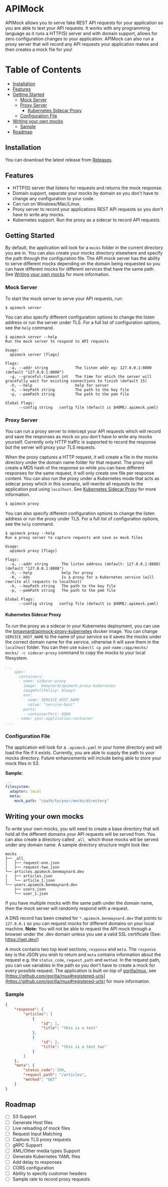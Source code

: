 # APIMock

APIMock allows you to serve fake REST API requests for your application so you are able to test your API requests. It works with any programming language as it runs a HTTP(S) server and with domain support, allows for zero configuration changes to your application. APIMock can also run a proxy server that will record any API requests your application makes and then creates a mock file for you!

# Table of Contents

- [Installation](#Installation)
- [Features](#Features)
- [Getting Started](#Getting-Started)
  - [Mock Server](#Mock-Server)
  - [Proxy Server](#Proxy-Server)
    - [Kubernetes Sidecar Proxy](#Kubernetes-Sidecar-Proxy)
  - [Configuration File](#Configuration-File)
- [Writing your own mocks](#Writing-your-own-mocks)
  - [Sample](#Sample)
- [Roadmap](#Roadmap)

## Installation

You can download the latest release from [Releases](https://github.com/bmaynard/apimock/releases).

## Features

- HTTP(S) server that listens for requests and returns the mock response.
- Domain support, separate your mocks by domain so you don't have to change any configuration to your code.
- Can run on Windows/Mac/Linux.
- Proxy server to record your applications REST API requests so you don't have to write any mocks.
- Kubernetes support. Run the proxy as a sidecar to record API requests.

## Getting Started

By default, the application will look for a `mocks` folder in the current directory you are in. You can also create your mocks directory elsewhere and specify the path through the configuration file. The API mock server has the ability to serve different mocks depending on the domain being requested so you can have different mocks for different services that have the same path. See [Writing your own mocks](#Writing-your-own-mocks) for more information. 

### Mock Server

To start the mock server to serve your API requests, run:

```bash
$ apimock server
```

You can also specify different configuration options to change the listen address or run the server under TLS. For a full list of configuration options, see the `help` command.

```
$ apimock server --help
Run the mock server to respond to API requests

Usage:
  apimock server [flags]

Flags:
  -a, --addr string            The listen addr eg: 127.0.0.1:8000 (default "127.0.0.1:8000")
  -g, --graceful-timeout int   The time for which the server will gracefully wait for existing connections to finish (default 15)
  -h, --help                   help for server
  -k, --keyPath string         The path to the key file
  -p, --pemPath string         The path to the pem file

Global Flags:
      --config string   config file (default is $HOME/.apimock.yaml)
```

### Proxy Server

You can run a proxy server to intercept your API requests which will record and save the responses as mock so you don't have to write any mocks yourself. Currently only HTTP traffic is supported to record the response but the server will proxy your TLS requests.

When the proxy captures a HTTP request, it will create a file in the mocks directory under the domain name folder for that request. The proxy will create a MD5 hash of the response so while you can have different responses for the same request, it will only create one file per response content. You can also run the proxy under a Kubernetes mode that acts as sidecar proxy which in this scenario, will rewrite all requests to the application pod using `localhost`. See [Kubernetes Sidecar Proxy](#Kubernetes-Sidecar-Proxy) for more information.

```bash
$ apimock proxy
```

You can also specify different configuration options to change the listen address or run the proxy under TLS. For a full list of configuration options, see the `help` command.

```
$ apimock proxy --help
Run a proxy server to capture requests and save as mock files

Usage:
  apimock proxy [flags]

Flags:
  -a, --addr string      The listen address (default: 127.0.0.1:8888) (default "127.0.0.1:8888")
  -h, --help             help for proxy
  -K, --k8s              Is a proxy for a Kubernetes service (will rewrite all requests to localhost)
  -k, --keyPath string   The path to the key file
  -p, --pemPath string   The path to the pem file

Global Flags:
      --config string   config file (default is $HOME/.apimock.yaml)
```

#### Kubernetes Sidecar Proxy

To run the proxy as a sidecar in your Kubernetes deployment, you can use the [bmaynard/apimock-proxy-kubernetes](https://hub.docker.com/r/bmaynard/apimock-proxy-kubernetes) docker image. You can change `SERVICE_HOST_NAME` to the name of your service so it saves the mocks under the correct domain name for the service, otherwise it will save them in the `localhost` folder. You can then use `kubectl cp pod-name:/app/mocks/ mocks/ -c sidecar-proxy` command to copy the mocks to your local filesystem.

```yaml
...
    spec:
      containers:
      - name: sidecar-proxy
        image:  bmaynard/apimock-proxy-kubernetes
        imagePullPolicy: Always
        env:
        - name: SERVICE_HOST_NAME
          value: "service-host"
        ports:
        - containerPort: 8888
     - name: your-application-container
....
```

### Configuration File

The application will look for a `.apimock.yaml` in your home directory and will load the file if it exists. Currently, you are able to supply the path to your mocks directory. Future enhancements will include being able to store your mock files in S3.

**Sample:**

```yaml
---
filesystem:
  adapter: local
  meta:
    mock_path: "/path/to/your/mocks/directory"
```

## Writing your own mocks

To write your own mocks, you will need to create a base directory that will hold all the different domains your API requests will be served from. You can also create a directory called `_all_` which those mocks will be served under any domain name. A sample directory structure might look like:

```
mocks
├── _all_
│   ├── request-one.json
│   ├── request-two.json
└── articles.apimock.benmaynard.dev
|   ├── articles.json
|   └── article_1.json
└── users.apimock.benmaynard.dev
    ├── users.json
    └── user_1.json
```

If you have multiple mocks with the same path under the domain name, then the mock server will randomly respond with a request.

A DNS record has been created for `*.apimock.benmaynard.dev` that points to `127.0.0.1` so you can request mocks for different domains on your local machine. **Note:** You will not be able to request the API mock through a browser under the .dev domain unless you use a valid SSL certificate (See: https://get.dev/)

A mock contains two top level sections, `response` and `meta`. The `response` key is the JSON you wish to return and `meta` contains information about the request e.g. the `status_code`, `request_path` and `method`. In the request path, you can use variables in the path so you don't have to create a mock for every possible request. The application is built on top of [gorilla/mux](https://github.com/gorilla/mux), see [https://github.com/gorilla/mux#registered-urls](https://github.com/gorilla/mux#registered-urls) for more information.

### Sample

```json
{
    "response": {
        "articles": [
            {
                "id": 1,
                "title": "this is a test"
            },
            {
                "id": 2,
                "title": "this is a test two"
            }
        ]
    },
    "meta": {
        "status_code": 200,
        "request_path": "/articles",
        "method": "GET"
    }
}
```

## Roadmap

- [ ] S3 Support
- [ ] Generate Host files
- [ ] Live reloading of mock files
- [ ] Request Input Matching
- [ ] Capture TLS proxy requests
- [ ] gRPC Support
- [ ] XML/Other media types Support
- [ ] Generate Kubernetes YAML files
- [ ] Add delay to responses
- [ ] CORS configuration
- [ ] Ability to specify customer headers
- [ ] Sample rate to record proxy requests